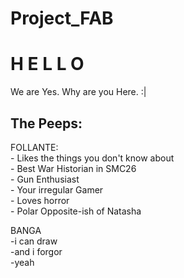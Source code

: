 # Project_FAB
<h1>H     E     L     L     O</h1>

We are Yes.
Why are you Here.
:|

<h2>The Peeps:</h2>

<p>FOLLANTE: <br>
- Likes the things you don't know about<br>
- Best War Historian in SMC26<br>
- Gun Enthusiast<br>
- Your irregular Gamer<br>
- Loves horror<br>
- Polar Opposite-ish of Natasha</p>

<p>BANGA<br>
-i can draw<br>
-and i forgor<br>
-yeah</p>
